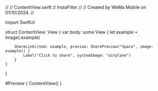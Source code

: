 //
//  ContentView.swift
//  InstaFilter
//
//  Created by WeMa Mobile on 01/10/2024.
//

import SwiftUI

struct ContentView: View {
    var body: some View {
        let example = Image(.example)

        ShareLink(item: example, preview: SharePreview("Space", image: example)) {
            Label("Click to share", systemImage: "airplane")
        }
    }
}

#Preview {
    ContentView()
}
